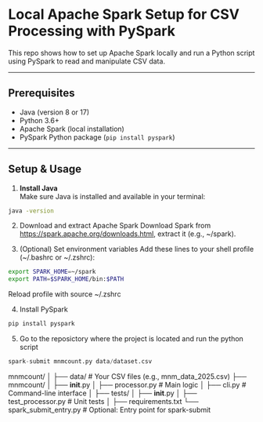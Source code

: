 # Local Apache Spark Setup for CSV Processing with PySpark

This repo shows how to set up Apache Spark locally and run a Python script using PySpark to read and manipulate CSV data.

---

## Prerequisites

- Java (version 8 or 17)
- Python 3.6+
- Apache Spark (local installation)
- PySpark Python package (`pip install pyspark`)

---

## Setup & Usage

1. **Install Java**  
Make sure Java is installed and available in your terminal:

```bash
java -version
```
2. Download and extract Apache Spark
Download Spark from https://spark.apache.org/downloads.html, extract it (e.g., ~/spark).

3. (Optional) Set environment variables
Add these lines to your shell profile (~/.bashrc or ~/.zshrc):

```bash
export SPARK_HOME=~/spark
export PATH=$SPARK_HOME/bin:$PATH
```
Reload profile with source ~/.zshrc

4. Install PySpark
   
```bash
pip install pyspark
```
5. Go to the reposictory where the project is located and run the python script 
```python
spark-submit mnmcount.py data/dataset.csv
```



mnmcount/
│
├── data/                     # Your CSV files (e.g., mnm_data_2025.csv)
├── mnmcount/
│   ├── __init__.py
│   ├── processor.py          # Main logic
│   ├── cli.py                # Command-line interface
│
├── tests/
│   ├── __init__.py
│   ├── test_processor.py     # Unit tests
│
├── requirements.txt
└── spark_submit_entry.py     # Optional: Entry point for spark-submit


